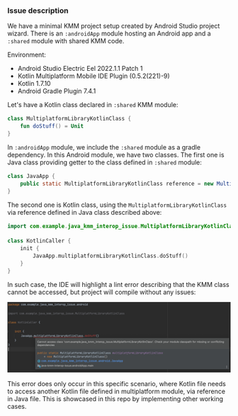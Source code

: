 ### Issue description

We have a minimal KMM project setup created by Android Studio project wizard.
There is an `:androidApp` module hosting an Android app and a `:shared` module with shared KMM code.

Environment:
- Android Studio Electric Eel 2022.1.1 Patch 1
- Kotlin Multiplatform Mobile IDE Plugin (0.5.2(221)-9)
- Kotlin 1.7.10
- Android Gradle Plugin 7.4.1

Let's have a Kotlin class declared in `:shared` KMM module:
```kotlin
class MultiplatformLibraryKotlinClass {
    fun doStuff() = Unit
}
```

In `:androidApp` module, we include the `:shared` module as a gradle dependency.
In this Android module, we have two classes.
The first one is Java class providing getter to the class defined in `:shared` module:
```java
class JavaApp {
    public static MultiplatformLibraryKotlinClass reference = new MultiplatformLibraryKotlinClass();
}
```

The second one is Kotlin class, using the `MultiplatformLibraryKotlinClass` via reference defined in Java class described above:
```kotlin
import com.example.java_kmm_interop_issue.MultiplatformLibraryKotlinClass

class KotlinCaller {
    init {
        JavaApp.multiplatformLibraryKotlinClass.doStuff()
    }
}
```

In such case, the IDE will highlight a lint error describing that the KMM class cannot be accessed, but project will compile without any issues:

![](docs/error.png)

This error does only occur in this specific scenario, where Kotlin file needs to access another Kotlin file defined in multiplatform module, via reference in Java file.
This is showcased in this repo by implementing other working cases. 
